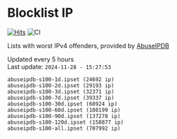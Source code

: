 # Blocklist IP

[![Hits](https://hits.seeyoufarm.com/api/count/incr/badge.svg?url=https%3A%2F%2Fgithub.com%2Fborestad%2Fblocklist-ip%2F&count_bg=%2379C83D&title_bg=%23555555&icon=&icon_color=%23E7E7E7&title=hits&edge_flat=false)](https://hits.seeyoufarm.com)  ![CI](https://img.shields.io/github/workflow/status/borestad/blocklist-ip/CI?style=flat-square)

Lists with worst IPv4 offenders, provided by [AbuseIPDB](https://www.abuseipdb.com/)

<!-- FOOTER-PLACEHOLDER -->
Updated every 5 hours<br>
Last update: `2024-11-28 - 15:27:53`
```
abuseipdb-s100-1d.ipset (24692 ip)
abuseipdb-s100-2d.ipset (29193 ip)
abuseipdb-s100-3d.ipset (32371 ip)
abuseipdb-s100-7d.ipset (39337 ip)
abuseipdb-s100-30d.ipset (68924 ip)
abuseipdb-s100-60d.ipset (108199 ip)
abuseipdb-s100-90d.ipset (137278 ip)
abuseipdb-s100-120d.ipset (158877 ip)
abuseipdb-s100-all.ipset (707992 ip)
```
